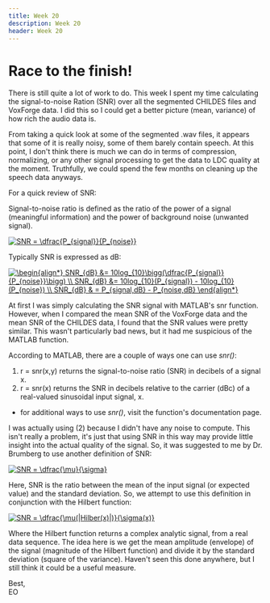 ```yaml
---
title: Week 20
description: Week 20
header: Week 20
---
```


# Race to the finish!
There is still quite a lot of work to do. This week I spent my time calculating the signal-to-noise Ration (SNR) over all the segmented CHILDES files and VoxForge data. I did this so I could get a better picture (mean, variance) of how rich the audio data is.

From taking a quick look at some of the segmented .wav files, it appears that some of it is really noisy, some of them barely contain speech. At this point, I don't think there is much we can do in terms of compression, normalizing, or any other signal processing to get the data to LDC quality at the moment. Truthfully, we could spend the few months on cleaning up the speech data anyways.

For a quick review of SNR:

Signal-to-noise ratio is defined as the ratio of the power of a signal (meaningful information) and the power of background noise (unwanted signal).

<a href="https://www.codecogs.com/eqnedit.php?latex=SNR&space;=&space;\dfrac{P_{signal}}{P_{noise}}" target="_blank"><img src="https://latex.codecogs.com/gif.latex?SNR&space;=&space;\dfrac{P_{signal}}{P_{noise}}" title="SNR = \dfrac{P_{signal}}{P_{noise}}" /></a>

Typically SNR is expressed as dB:

<a href="https://www.codecogs.com/eqnedit.php?latex=\begin{align*}&space;SNR_{dB}&space;&=&space;10log_{10}\bigg(\dfrac{P_{signal}}{P_{noise}}\bigg)&space;\\&space;SNR_{dB}&space;&=&space;10log_{10}(P_{signal})&space;-&space;10log_{10}(P_{noise})&space;\\&space;SNR_{dB}&space;&&space;=&space;P_{signal,dB}&space;-&space;P_{noise,dB}&space;\end{align*}" target="_blank"><img src="https://latex.codecogs.com/gif.latex?\begin{align*}&space;SNR_{dB}&space;&=&space;10log_{10}\bigg(\dfrac{P_{signal}}{P_{noise}}\bigg)&space;\\&space;SNR_{dB}&space;&=&space;10log_{10}(P_{signal})&space;-&space;10log_{10}(P_{noise})&space;\\&space;SNR_{dB}&space;&&space;=&space;P_{signal,dB}&space;-&space;P_{noise,dB}&space;\end{align*}" title="\begin{align*} SNR_{dB} &= 10log_{10}\bigg(\dfrac{P_{signal}}{P_{noise}}\bigg) \\ SNR_{dB} &= 10log_{10}(P_{signal}) - 10log_{10}(P_{noise}) \\ SNR_{dB} & = P_{signal,dB} - P_{noise,dB} \end{align*}" /></a>


At first I was simply calculating the SNR signal with MATLAB's snr function. However, when I compared the mean SNR of the VoxForge data and the mean SNR of the CHILDES data, I found that the SNR values were pretty similar. This wasn't particularly bad news, but it had me suspicious of the MATLAB function.

According to MATLAB, there are a couple of ways one can use _snr()_:

1. r = snr(x,y) returns the signal-to-noise ratio (SNR) in decibels of a signal x.
2. r = snr(x) returns the SNR in decibels relative to the carrier (dBc) of a real-valued sinusoidal input signal, x.

* for additional ways to use _snr()_, visit the function's documentation page.

I was actually using (2) because I didn't have any noise to compute. This isn't really a problem, it's just that using SNR in this way may provide little insight into the actual quality of the signal. So, it was suggested to me by Dr. Brumberg to use another definition of SNR:

<a href="https://www.codecogs.com/eqnedit.php?latex=SNR&space;=&space;\dfrac{\mu}{\sigma}" target="_blank"><img src="https://latex.codecogs.com/gif.latex?SNR&space;=&space;\dfrac{\mu}{\sigma}" title="SNR = \dfrac{\mu}{\sigma}" /></a>

Here, SNR is the ratio between the mean of the input signal  (or expected value) and the standard deviation. So, we attempt to use this definition in conjunction with the Hilbert function:

<a href="https://www.codecogs.com/eqnedit.php?latex=SNR&space;=&space;\dfrac{\mu(|Hilber(x)|)}{\sigma(x)}" target="_blank"><img src="https://latex.codecogs.com/gif.latex?SNR&space;=&space;\dfrac{\mu(|Hilber(x)|)}{\sigma(x)}" title="SNR = \dfrac{\mu(|Hilber(x)|)}{\sigma(x)}" /></a>

Where the Hilbert function returns a complex analytic signal, from a real data sequence. The idea here is we get the mean amplitude (envelope) of the signal (magnitude of the Hilbert function) and divide it by the standard deviation (square of the variance). Haven't seen this done anywhere, but I still think it could be a useful measure.


Best, <br />
EO
